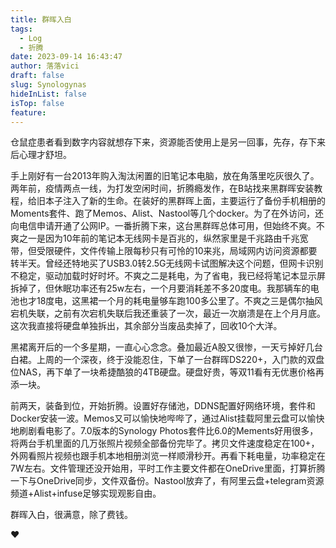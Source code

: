 ```yaml
---
title: 群晖入白
tags:
  - Log
  - 折腾
date: 2023-09-14 16:43:47
author: 落落vici
draft: false
slug: Synologynas
hideInList: false
isTop: false
feature:
---
```

仓鼠症患者看到数字内容就想存下来，资源能否使用上是另一回事，先存，存下来后心理才舒坦。

手上刚好有一台2013年购入淘汰闲置的旧笔记本电脑，放在角落里吃灰很久了。两年前，疫情两点一线，为打发空闲时间，折腾瘾发作，在B站找来黑群晖安装教程，给旧本子注入了新的生命。在装好的黑群晖上面，主要运行了备份手机相册的Moments套件、跑了Memos、Alist、Nastool等几个docker。为了在外访问，还向电信申请开通了公网IP。一番折腾下来，这台黑群晖总体可用，但始终不爽。不爽之一是因为10年前的笔记本无线网卡是百兆的，纵然家里是千兆路由千兆宽带，但受限硬件，文件传输上限每秒只有可怜的10来兆，局域网内访问资源都要转半天。曾经还特地买了USB3.0转2.5G无线网卡试图解决这个问题，但网卡识别不稳定，驱动加载时好时坏。不爽之二是耗电，为了省电，我已经将笔记本显示屏拆掉了，但休眠功率还有25w左右，一个月要消耗差不多20度电。我那辆车的电池也才18度电，这黑裙一个月的耗电量够车跑100多公里了。不爽之三是偶尔抽风宕机失联，之前有次宕机失联后我还重装了一次，最近一次崩溃是在上个月月底。这次我直接将硬盘单独拆出，其余部分当废品卖掉了，回收10个大洋。

黑裙离开后的一个多星期，一直心心念念。叠加最近A股又很惨，一天亏掉好几台白裙。上周的一个深夜，终于没能忍住，下单了一台群晖DS220+，入门款的双盘位NAS，再下单了一块希捷酷狼的4TB硬盘。硬盘好贵，等双11看有无优惠价格再添一块。

前两天，装备到位，开始折腾。设置好存储池，DDNS配置好网络环境，套件和Docker安装一波。Memos又可以愉快地哔哔了，通过Alist挂载阿里云盘可以愉快地刷剧看电影了。7.0版本的Synology Photos套件比6.0的Mements好用很多，将两台手机里面的几万张照片视频全部备份完毕了。拷贝文件速度稳定在100+，外网看照片视频也跟手机本地相册浏览一样顺滑秒开。再看下耗电量，功率稳定在7W左右。文件管理还没开始用，平时工作主要文件都在OneDrive里面，打算折腾一下与OneDrive同步，文件双备份。Nastool放弃了，有阿里云盘+telegram资源频道+Alist+infuse足够实现观影自由。

群晖入白，很满意，除了费钱。

❤